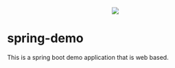 # <p align="center"><a href="#" target="_blank"><img src="https://pivotal.gallerycdn.vsassets.io/extensions/pivotal/vscode-boot-dev-pack/0.0.5/1534787705077/Microsoft.VisualStudio.Services.Icons.Default"></a></p>

# spring-demo
This is a spring boot demo application that is web based.
